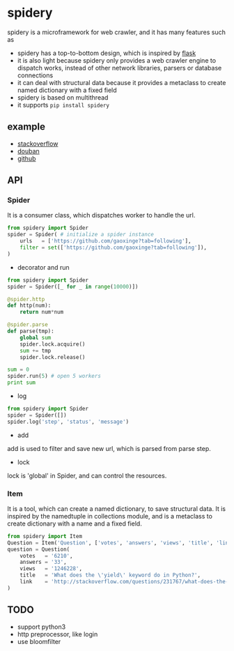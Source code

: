 # spidery

spidery is a microframework for web crawler, and it has many features such as
- spidery has a top-to-bottom design, which is inspired by [flask](https://github.com/pallets/flask)
- it is also light because spidery only provides a web crawler engine to dispatch works, instead of other network libraries, parsers or database connections 
- it can deal with structural data because it provides a metaclass to create named dictionary with a fixed field
- spidery is based on multithread
- it supports `pip install spidery`

## example

- [stackoverflow](https://github.com/For-Human/spidery/blob/master/example/stackoverflow.py)
- [douban](https://github.com/For-Human/spidery/blob/master/example/douban.py)
- [github](https://github.com/For-Human/spidery/blob/master/example/github.py)

## API

### Spider

It is a consumer class, which dispatches worker to handle the url.

```python
from spidery import Spider
spider = Spider( # initialize a spider instance
    urls   = ['https://github.com/gaoxinge?tab=following'],
    filter = set(['https://github.com/gaoxinge?tab=following']),
)
```

- decorator and run

```python
from spidery import Spider
spider = Spider([_ for _ in range(10000)])

@spider.http
def http(num):
    return num*num

@spider.parse
def parse(tmp):
    global sum
    spider.lock.acquire()
    sum += tmp
    spider.lock.release()

sum = 0
spider.run(5) # open 5 workers
print sum
```

- log

```python
from spidery import Spider
spider = Spider([])
spider.log('step', 'status', 'message')
```

- add

add is used to filter and save new url, which is parsed from parse step.

- lock

lock is 'global' in Spider, and can control the resources.

### Item

It is a tool, which can create a named dictionary, to save structural data. It is inspired by the namedtuple in collections module, and is a metaclass to create dictionary with a name and a fixed field.

```python
from spidery import Item
Question = Item('Question', ['votes', 'answers', 'views', 'title', 'link'])
question = Question(
    votes   = '6210',
    answers = '33',
    views   = '1246228',
    title   = 'What does the \'yield\' keyword do in Python?',
    link    = 'http://stackoverflow.com/questions/231767/what-does-the-yield-keyword-do-in-python',
)
```

## TODO

- support python3
- http preprocessor, like login
- use bloomfilter